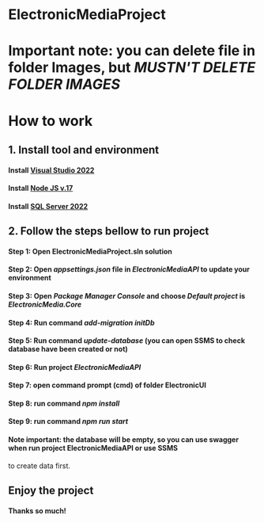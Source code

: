 # ElectronicMediaProject

# Important note: you can delete file in folder Images, but ***MUSTN'T DELETE FOLDER IMAGES***

# How to work

## 1. Install tool and environment

#### Install [Visual Studio 2022](https://visualstudio.microsoft.com/vs/) 

#### Install [Node JS v.17](https://nodejs.org/en/blog/release/v17.7.1)

#### Install [SQL Server 2022](https://www.microsoft.com/en-us/sql-server/sql-server-downloads)

## 2. Follow the steps bellow to run project

#### Step 1: Open ElectronicMediaProject.sln solution
#### Step 2: Open ***appsettings.json*** file in ***ElectronicMediaAPI*** to update your environment
#### Step 3: Open ***Package Manager Console*** and choose ***Default project*** is ***ElectronicMedia.Core***
#### Step 4: Run command ***add-migration initDb***
#### Step 5: Run command ***update-database*** (you can open SSMS to check database have been created or not)
#### Step 6: Run project ***ElectronicMediaAPI*** 
#### Step 7: open command prompt (cmd) of folder ElectronicUI
#### Step 8: run command ***npm install***
#### Step 9: run command ***npm run start***
#### Note important: the database will be empty, so you can use swagger when run project ElectronicMediaAPI or use SSMS
to create data first.

## Enjoy the project

#### Thanks so much!
